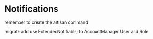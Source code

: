 # Notifications
 

 remember to create the artisan command

migrate 
add     use ExtendedNotifiable; to AccountManager User and Role
